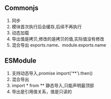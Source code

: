 ## Commonjs

1. 同步
2. 模块首次执行后会缓存,后续不再执行
3. 动态加载
4. 导出值是拷贝,修改的是拷贝的值,实际值没有修改
5. 混合导出 exports.name、module.exports.name

## ESModule

1. 支持动态导入,promise import('\*\*').then()
2. 混合导出
3. import \* from \*\* 静态导入,只能声明最顶部
4. 导出是引用值关系，值是只读的
